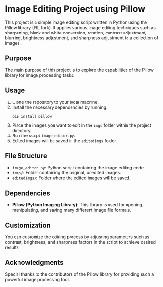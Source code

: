 # Image Editing Project using Pillow

This project is a simple image editing script written in Python using the Pillow library (PIL fork). It applies various image editing techniques such as sharpening, black and white conversion, rotation, contrast adjustment, blurring, brightness adjustment, and sharpness adjustment to a collection of images.

## Purpose

The main purpose of this project is to explore the capabilities of the Pillow library for image processing tasks.

## Usage

1. Clone the repository to your local machine.
2. Install the necessary dependencies by running:
    ```
    pip install pillow
    ```
3. Place the images you want to edit in the `imgs` folder within the project directory.
4. Run the script `image_editor.py`.
5. Edited images will be saved in the `editedImgs` folder.

## File Structure

- `image_editor.py`: Python script containing the image editing code.
- `imgs/`: Folder containing the original, unedited images.
- `editedImgs/`: Folder where the edited images will be saved.

## Dependencies

- **Pillow (Python Imaging Library)**: This library is used for opening, manipulating, and saving many different image file formats.

## Customization

You can customize the editing process by adjusting parameters such as contrast, brightness, and sharpness factors in the script to achieve desired results.

## Acknowledgments

Special thanks to the contributors of the Pillow library for providing such a powerful image processing tool.
